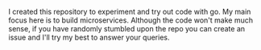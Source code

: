I created this repository to experiment and try out code with go. My main focus here is to build microservices. Although the code won't make much sense, if you have randomly stumbled upon the repo you can create an issue and I'll try my best to answer your queries.
